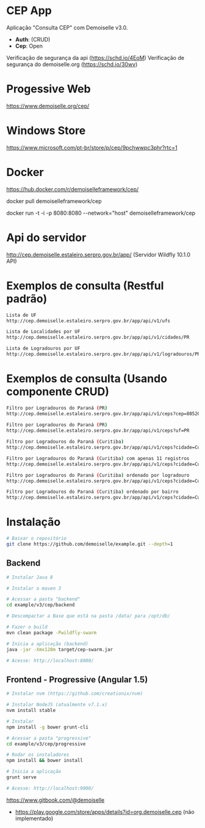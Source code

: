 # CEP App
Aplicação "Consulta CEP" com Demoiselle v3.0.

- **Auth**: (CRUD)
- **Cep**: Open

Verificação de segurança da api (https://schd.io/4EoM)
Verificação de segurança do demoiselle.org (https://schd.io/30wv)

# Progessive Web

https://www.demoiselle.org/cep/

# Windows Store
https://www.microsoft.com/pt-br/store/p/cep/9pchwwpc3phr?rtc=1

# Docker

https://hub.docker.com/r/demoiselleframework/cep/

docker pull demoiselleframework/cep

docker run -t -i -p 8080:8080 --network="host" demoiselleframework/cep

# Api do servidor

http://cep.demoiselle.estaleiro.serpro.gov.br/app/ (Servidor Wildfly 10.1.0 API)

# Exemplos de consulta (Restful padrão)

```bash
Lista de UF
http://cep.demoiselle.estaleiro.serpro.gov.br/app/api/v1/ufs

Lista de Localidades por UF
http://cep.demoiselle.estaleiro.serpro.gov.br/app/api/v1/cidades/PR

Lista de Logradouros por UF
http://cep.demoiselle.estaleiro.serpro.gov.br/app/api/v1/logradouros/PR/Pioli
```

# Exemplos de consulta (Usando componente CRUD)

 ```bash
 Filtro por Logradouros do Paraná (PR)
 http://cep.demoiselle.estaleiro.serpro.gov.br/app/api/v1/ceps?cep=80520170
  
 Filtro por Logradouros do Paraná (PR)
 http://cep.demoiselle.estaleiro.serpro.gov.br/app/api/v1/ceps?uf=PR
 
 Filtro por Logradouros do Paraná (Curitiba)
 http://cep.demoiselle.estaleiro.serpro.gov.br/app/api/v1/ceps?cidade=Curitiba
 
 Filtro por Logradouros do Paraná (Curitiba) com apenas 11 registros
 http://cep.demoiselle.estaleiro.serpro.gov.br/app/api/v1/ceps?cidade=Curitiba&range=0-10
 
 Filtro por Logradouros do Paraná (Curitiba) ordenado por logradouro
 http://cep.demoiselle.estaleiro.serpro.gov.br/app/api/v1/ceps?cidade=Curitiba&sort=logradouro
 
 Filtro por Logradouros do Paraná (Curitiba) ordenado por bairro
 http://cep.demoiselle.estaleiro.serpro.gov.br/app/api/v1/ceps?cidade=Curitiba&sort=bairroIni
```

# Instalação

```bash
# Baixar o repositório
git clone https://github.com/demoiselle/example.git --depth=1
```

## Backend
```bash
# Instalar Java 8 

# Instalar o maven 3

# Acessar a pasta "backend"
cd example/v3/cep/backend

# Descompactar a Base que está na pasta /data/ para /opt/db/

# Fazer o build
mvn clean package -Pwildfly-swarm

# Inicia a aplicação (backend)
java -jar -Xmx128m target/cep-swarm.jar

# Acesse: http://localhost:8080/

```

## Frontend - Progressive (Angular 1.5)
```bash
# Instalar nvm (https://github.com/creationix/nvm)

# Instalar NodeJS (atualmente v7.1.x)
nvm install stable

# Instalar 
npm install -g bower grunt-cli 

# Acessar a pasta "progressive"
cd example/v3/cep/progressive

# Rodar os instaladores
npm install && bower install

# Inicia a aplicação 
grunt serve

# Acesse: http://localhost:9000/
```
https://www.gitbook.com/@demoiselle

* https://play.google.com/store/apps/details?id=org.demoiselle.cep (não implementado)
